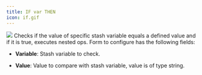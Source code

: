 ```yaml
---
title: IF var THEN
icon: if.gif
---
```


<img src="/static/images/icons/if.gif" /> Checks if the value of specific stash variable equals a defined value and if it is true, 
executes nested ops. Form to configure has the following fields:


* **Variable**: Stash variable to check.

* **Value**: Value to compare with stash variable, value is of type string.


